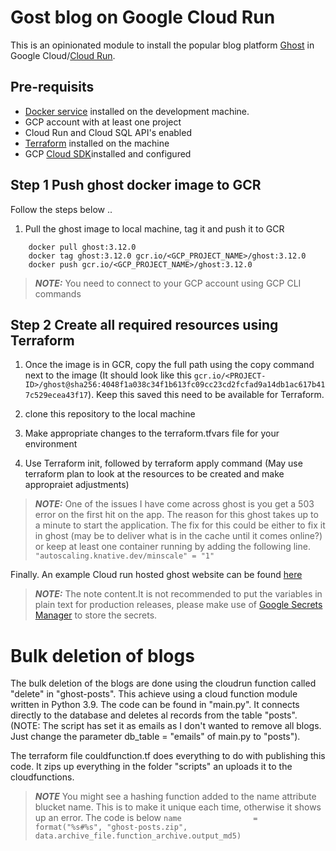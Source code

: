 # Gost blog on Google Cloud Run 

This is an opinionated module to install the popular blog platform [Ghost](https://ghost.org) in Google Cloud/[Cloud Run](https://cloud.google.com/run).

## Pre-requisits

* [Docker service](https://docs.docker.com/desktop/windows/install/) installed on the development machine.
* GCP account with at least one project
* Cloud Run and Cloud SQL API's enabled
* [Terraform](https://www.terraform.io/downloads.html) installed on the machine 
* GCP [Cloud SDK](https://cloud.google.com/sdk/docs/install)installed and configured

## Step 1 Push ghost docker image to GCR

Follow the steps below ..

1. Pull the ghost image to local machine, tag it and push it to GCR

```
    docker pull ghost:3.12.0
    docker tag ghost:3.12.0 gcr.io/<GCP_PROJECT_NAME>/ghost:3.12.0
    docker push gcr.io/<GCP_PROJECT_NAME>/ghost:3.12.0
```

> **_NOTE:_** You need to connect to your GCP account using GCP CLI commands

## Step 2 Create all required resources using Terraform

1. Once the image is in GCR, copy the full path using the copy command next to the image (It should look like this ```gcr.io/<PROJECT-ID>/ghost@sha256:4048f1a038c34f1b613fc09cc23cd2fcfad9a14db1ac617b417c529ecea43f17```). Keep this saved this need to be available for Terraform.

2. clone this repository to the local machine
3. Make appropriate changes to the terraform.tfvars file for your environment
4. Use Terraform init, followed by terraform apply command (May use terraform plan to look at the resources to be created and make appropraiet adjustments)

> **_NOTE:_** One of the issues I have come across ghost is you get a 503 error on the first hit on the app. The reason for this ghost takes up to a minute to start the application. The fix for this could be either to fix it in ghost (may be to deliver what is in the cache until it comes online?) or keep at least one container running by adding the following line.
```"autoscaling.knative.dev/minscale" = "1"```

Finally. An example Cloud run hosted ghost website can be found [here](https://cloudrun-srv-rdvuf5br2a-nw.a.run.app/)

> **_NOTE:_**  The note content.It is not recommended to put the variables in plain text for production releases, please make use of [Google Secrets Manager](https://cloud.google.com/secret-manager) to store the secrets.

# Bulk deletion of blogs

The bulk deletion of the blogs are done using the cloudrun function called "delete" in "ghost-posts". This achieve using a cloud function module written in Python 3.9. The code can be found in "main.py". It connects directly to the database and deletes al records from the table "posts". (NOTE: The script has set it as emails as I don't wanted to remove all blogs. Just change the parameter db_table = "emails" of main.py to "posts").

The terraform file couldfunction.tf does everything to do with publishing this code. It zips up everything in the folder "scripts" an uploads it to the cloudfunctions. 

> **_NOTE_**  You might see a hashing function added to the name attribute blucket name. This is to make it unique each time, otherwise it shows up an error. The code is below
```name                =  format("%s#%s", "ghost-posts.zip", data.archive_file.function_archive.output_md5)```
